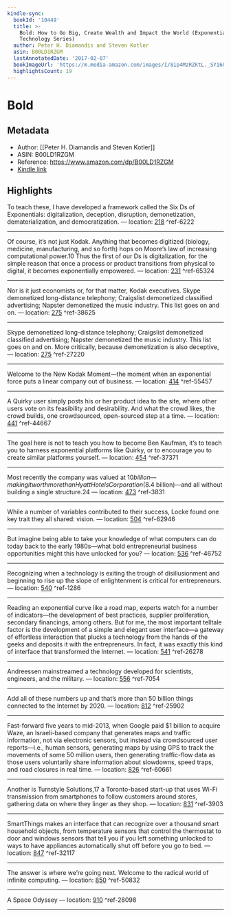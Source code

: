 ```yaml
---
kindle-sync:
  bookId: '10449'
  title: >-
    Bold: How to Go Big, Create Wealth and Impact the World (Exponential
    Technology Series)
  author: Peter H. Diamandis and Steven Kotler
  asin: B00LD1RZGM
  lastAnnotatedDate: '2017-02-07'
  bookImageUrl: 'https://m.media-amazon.com/images/I/81p4MzRZKtL._SY160.jpg'
  highlightsCount: 19
---
```

# Bold
## Metadata
* Author: [[Peter H. Diamandis and Steven Kotler]]
* ASIN: B00LD1RZGM
* Reference: https://www.amazon.com/dp/B00LD1RZGM
* [Kindle link](kindle://book?action=open&asin=B00LD1RZGM)

## Highlights
To teach these, I have developed a framework called the Six Ds of Exponentials: digitalization, deception, disruption, demonetization, dematerialization, and democratization. — location: [218](kindle://book?action=open&asin=B00LD1RZGM&location=218) ^ref-6222

---
Of course, it’s not just Kodak. Anything that becomes digitized (biology, medicine, manufacturing, and so forth) hops on Moore’s law of increasing computational power.10 Thus the first of our Ds is digitalization, for the simple reason that once a process or product transitions from physical to digital, it becomes exponentially empowered. — location: [231](kindle://book?action=open&asin=B00LD1RZGM&location=231) ^ref-65324

---
Nor is it just economists or, for that matter, Kodak executives. Skype demonetized long-distance telephony; Craigslist demonetized classified advertising; Napster demonetized the music industry. This list goes on and on. — location: [275](kindle://book?action=open&asin=B00LD1RZGM&location=275) ^ref-38625

---
Skype demonetized long-distance telephony; Craigslist demonetized classified advertising; Napster demonetized the music industry. This list goes on and on. More critically, because demonetization is also deceptive, — location: [275](kindle://book?action=open&asin=B00LD1RZGM&location=275) ^ref-27220

---
Welcome to the New Kodak Moment—the moment when an exponential force puts a linear company out of business. — location: [414](kindle://book?action=open&asin=B00LD1RZGM&location=414) ^ref-55457

---
A Quirky user simply posts his or her product idea to the site, where other users vote on its feasibility and desirability. And what the crowd likes, the crowd builds, one crowdsourced, open-sourced step at a time. — location: [441](kindle://book?action=open&asin=B00LD1RZGM&location=441) ^ref-44667

---
The goal here is not to teach you how to become Ben Kaufman, it’s to teach you to harness exponential platforms like Quirky, or to encourage you to create similar platforms yourself. — location: [454](kindle://book?action=open&asin=B00LD1RZGM&location=454) ^ref-37371

---
Most recently the company was valued at $10 billion—making it worth more than Hyatt Hotels Corporation ($8.4 billion)—and all without building a single structure.24 — location: [473](kindle://book?action=open&asin=B00LD1RZGM&location=473) ^ref-3831

---
While a number of variables contributed to their success, Locke found one key trait they all shared: vision. — location: [504](kindle://book?action=open&asin=B00LD1RZGM&location=504) ^ref-62946

---
But imagine being able to take your knowledge of what computers can do today back to the early 1980s—what bold entrepreneurial business opportunities might this have unlocked for you? — location: [536](kindle://book?action=open&asin=B00LD1RZGM&location=536) ^ref-46752

---
Recognizing when a technology is exiting the trough of disillusionment and beginning to rise up the slope of enlightenment is critical for entrepreneurs. — location: [540](kindle://book?action=open&asin=B00LD1RZGM&location=540) ^ref-1286

---
Reading an exponential curve like a road map, experts watch for a number of indicators—the development of best practices, supplier proliferation, secondary financings, among others. But for me, the most important telltale factor is the development of a simple and elegant user interface—a gateway of effortless interaction that plucks a technology from the hands of the geeks and deposits it with the entrepreneurs. In fact, it was exactly this kind of interface that transformed the Internet. — location: [541](kindle://book?action=open&asin=B00LD1RZGM&location=541) ^ref-26278

---
Andreessen mainstreamed a technology developed for scientists, engineers, and the military. — location: [556](kindle://book?action=open&asin=B00LD1RZGM&location=556) ^ref-7054

---
Add all of these numbers up and that’s more than 50 billion things connected to the Internet by 2020. — location: [812](kindle://book?action=open&asin=B00LD1RZGM&location=812) ^ref-25902

---
Fast-forward five years to mid-2013, when Google paid $1 billion to acquire Waze, an Israeli-based company that generates maps and traffic information, not via electronic sensors, but instead via crowdsourced user reports—i.e., human sensors, generating maps by using GPS to track the movements of some 50 million users, then generating traffic-flow data as those users voluntarily share information about slowdowns, speed traps, and road closures in real time. — location: [826](kindle://book?action=open&asin=B00LD1RZGM&location=826) ^ref-60661

---
Another is Turnstyle Solutions,17 a Toronto-based start-up that uses Wi-Fi transmission from smartphones to follow customers around stores, gathering data on where they linger as they shop. — location: [831](kindle://book?action=open&asin=B00LD1RZGM&location=831) ^ref-3903

---
SmartThings makes an interface that can recognize over a thousand smart household objects, from temperature sensors that control the thermostat to door and windows sensors that tell you if you left something unlocked to ways to have appliances automatically shut off before you go to bed. — location: [847](kindle://book?action=open&asin=B00LD1RZGM&location=847) ^ref-32117

---
The answer is where we’re going next. Welcome to the radical world of infinite computing. — location: [850](kindle://book?action=open&asin=B00LD1RZGM&location=850) ^ref-50832

---
A Space Odyssey — location: [910](kindle://book?action=open&asin=B00LD1RZGM&location=910) ^ref-28098

---
